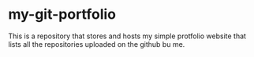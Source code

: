 # my-git-portfolio
This is a repository that stores and hosts my simple protfolio website that lists  all the repositories uploaded on the github bu me.

